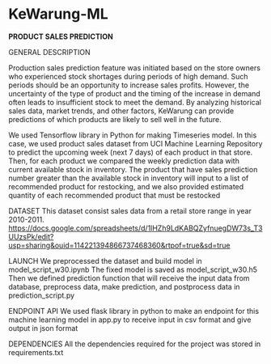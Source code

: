 # KeWarung-ML
**PRODUCT SALES PREDICTION**

GENERAL DESCRIPTION

Production sales prediction feature was initiated based on the store owners who experienced stock shortages during periods of high demand. Such periods should be an opportunity to increase sales profits. However, the uncertainty of the type of product and the timing of the increase in demand often leads to insufficient stock to meet the demand. By analyzing historical sales data, market trends, and other factors, KeWarung can provide predictions of which products are likely to sell well in the future.

We used Tensorflow library in Python for making Timeseries model. In this case, we used product sales dataset from UCI Machine Learning Repository to predict the upcoming week (next 7 days) of each product in that store. Then, for each product we compared the weekly prediction data with current available stock in inventory. The product that have sales prediction number greater than the available stock in inventory will input to a list of recommended product for restocking, and we also provided estimated quantity of each recommended product that must be restocked

DATASET
This dataset consist sales data from a retail store range in year 2010-2011.
https://docs.google.com/spreadsheets/d/1lHZh9LdKABQZyfnuegDW73s_T3UUzsPk/edit?usp=sharing&ouid=114221394866737468360&rtpof=true&sd=true 

LAUNCH
We preprocessed the dataset and build model in model_script_w30.ipynb 
The fixed model is saved as model_script_w30.h5
Then we defined prediction function that will receive the input data from database, preprocess data, make prediction, and postprocess data in prediction_script.py

ENDPOINT API
We used flask library in python to make an endpoint for this machine learning model in app.py to receive input in csv format and give output in json format

DEPENDENCIES
All the dependencies required for the project was stored in requirements.txt
